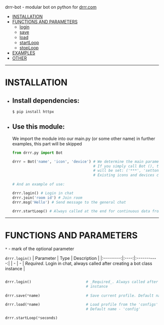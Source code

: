 
drrr-bot - modular bot on python for [drrr.com](https://drrr.com)

- [INSTALLATION](#installation)
- [FUNCTIONS AND PARAMETERS](#functions-and-parameters)
    - [login](#login)
    - [save](#savename)
    - [load](#load)
    - [startLoop](#startLoop)
    - [stopLoop](#stopLoop)
- [EXAMPLES](#examples)
- [OTHER](#other)

***

# INSTALLATION

- ## Install dependencies:
    ```
    $ pip install httpx
    ```
    
- ## Use this module:
    We import the module into our main.py (or some other name) in further examples, this part will be skipped
    ```python
    from drrr.py import Bot
    
    drrr = Bot('name', 'icon', 'device') # We determine the main parameters of the bot.
                                         # If you simply call Bot (), the default parameters
                                         # will be set: ('***', 'setton', 'Bot')
                                         # Existing icons and devices can be viewed in "other"
                                         
    # And an example of use:
    
    drrr.login() # Login in chat
    drrr.join('room id') # Join room
    drrr.msg('Hello') # Send message to the general chat
    
    drrr.startLoop() # Always called at the end for continuous data from the site
    ```
    
***

# FUNCTIONS AND PARAMETERS
`*` - mark of the optional parameter

`drrr.login()`
| Parameter | Type | Description |
|:---------:|:----:|:-----------:|
| - | - | _Required_. Login in chat, always called after creating a bot class instance |

```python

drrr.login()                         # _Required_. Always called after creating a bot class 
                                     # instance
                                    
drrr.save(*name)                     # Save current profile. Default name - 'config'

drrr.load(*name)                     # Load profile from the 'configs' folder in the root.
                                     # Default name - 'config'

drrr.startLoop(*seconds)
```
